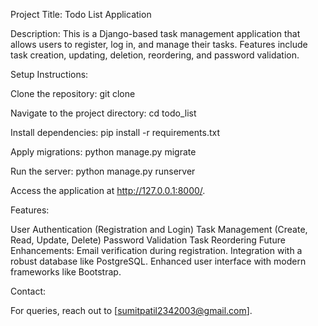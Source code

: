 Project Title: Todo List Application

Description:
This is a Django-based task management application that allows users to register, log in, and manage their tasks. Features include task creation, updating, deletion, reordering, and password validation.

Setup Instructions:

Clone the repository:
git clone <repository-url>

Navigate to the project directory:
cd todo_list

Install dependencies:
pip install -r requirements.txt

Apply migrations:
python manage.py migrate

Run the server:
python manage.py runserver

Access the application at http://127.0.0.1:8000/.

Features:

User Authentication (Registration and Login)
Task Management (Create, Read, Update, Delete)
Password Validation
Task Reordering
Future Enhancements:
Email verification during registration.
Integration with a robust database like PostgreSQL.
Enhanced user interface with modern frameworks like Bootstrap.

Contact:

For queries, reach out to [sumitpatil2342003@gmail.com].

